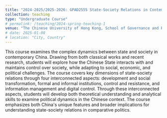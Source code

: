 ```yaml
---
title: "2024-2025/2025-2026: GPAD2555 State-Society Relations in Contemporary China"
collection: teaching
type: "Undergraduate Course"
# permalink: /teaching/2014-spring-teaching-1
venue: "The Chinese University of Hong Kong, School of Governance and Policy Science"
# date: 2025-01-08
# location: "City, Country"
---
```


This course examines the complex dynamics between state and society in contemporary China. Drawing from both classical works and recent research, students will explore how the Chinese State interacts with and maintains control over society, while adapting to social, economic, and political challenges. The course covers key dimensions of state-society relations through four interconnected aspects: development and social transformation, formal and informal institutions, control and resistance, and information management and digital control. Through these interconnected aspects, students will develop both theoretical understanding and analytical skills to examine political dynamics in the Chinese context. The course emphasizes both China's unique features and broader implications for understanding state-society relations in comparative politics.
